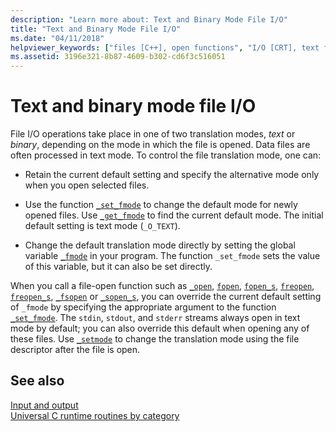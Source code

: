 ```yaml
---
description: "Learn more about: Text and Binary Mode File I/O"
title: "Text and Binary Mode File I/O"
ms.date: "04/11/2018"
helpviewer_keywords: ["files [C++], open functions", "I/O [CRT], text files", "functions [CRT], file access", "binary access, binary mode file I/O", "translation, modes", "I/O [CRT], binary", "text files, I/O", "I/O [CRT], translation modes", "translation modes (file I/O)", "binary access"]
ms.assetid: 3196e321-8b87-4609-b302-cd6f3c516051
---
```

# Text and binary mode file I/O

File I/O operations take place in one of two translation modes, *text* or *binary*, depending on the mode in which the file is opened. Data files are often processed in text mode. To control the file translation mode, one can:

- Retain the current default setting and specify the alternative mode only when you open selected files.

- Use the function [`_set_fmode`](./reference/set-fmode.md) to change the default mode for newly opened files. Use [`_get_fmode`](./reference/get-fmode.md) to find the current default mode. The initial default setting is text mode (`_O_TEXT`).

- Change the default translation mode directly by setting the global variable [`_fmode`](./fmode.md) in your program. The function `_set_fmode` sets the value of this variable, but it can also be set directly.

When you call a file-open function such as [`_open`](./reference/open-wopen.md), [`fopen`](./reference/fopen-wfopen.md), [`fopen_s`](./reference/fopen-s-wfopen-s.md), [`freopen`](./reference/freopen-wfreopen.md), [`freopen_s`](./reference/freopen-s-wfreopen-s.md), [`_fsopen`](./reference/fsopen-wfsopen.md) or [`_sopen_s`](./reference/sopen-s-wsopen-s.md), you can override the current default setting of `_fmode` by specifying the appropriate argument to the function [`_set_fmode`](./reference/set-fmode.md). The `stdin`, `stdout`, and `stderr` streams always open in text mode by default; you can also override this default when opening any of these files. Use [`_setmode`](./reference/setmode.md) to change the translation mode using the file descriptor after the file is open.

## See also

[Input and output](./input-and-output.md)\
[Universal C runtime routines by category](./run-time-routines-by-category.md)
